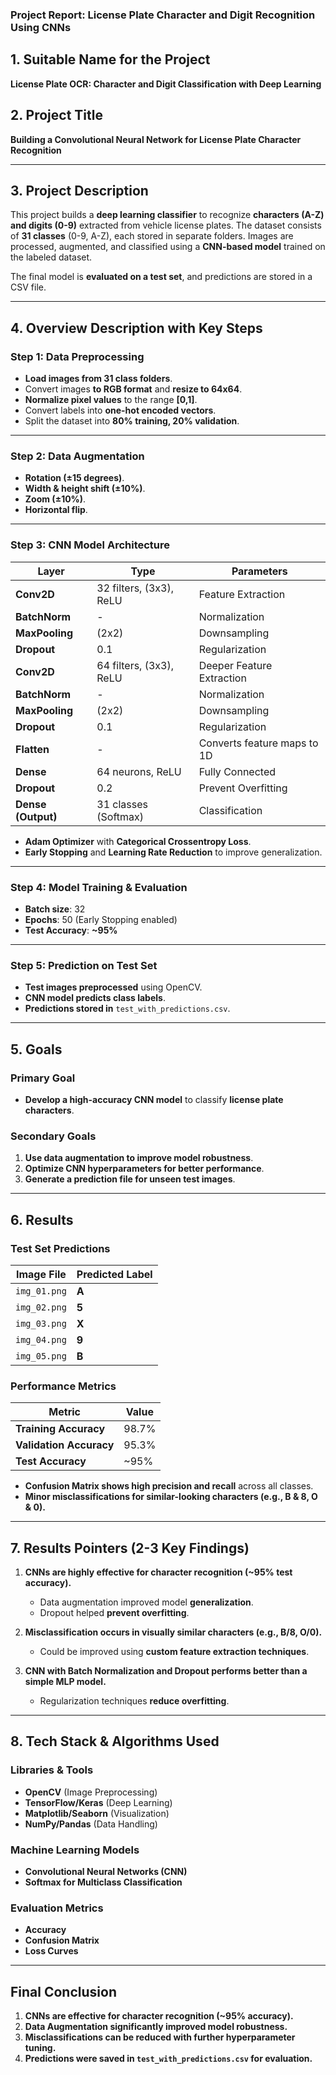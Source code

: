 ### **Project Report: License Plate Character and Digit Recognition Using CNNs**

## **1. Suitable Name for the Project**
**License Plate OCR: Character and Digit Classification with Deep Learning**

## **2. Project Title**
**Building a Convolutional Neural Network for License Plate Character Recognition**

---

## **3. Project Description**
This project builds a **deep learning classifier** to recognize **characters (A-Z) and digits (0-9)** extracted from vehicle license plates. The dataset consists of **31 classes** (0-9, A-Z), each stored in separate folders. Images are processed, augmented, and classified using a **CNN-based model** trained on the labeled dataset.

The final model is **evaluated on a test set**, and predictions are stored in a CSV file.

---

## **4. Overview Description with Key Steps**
### **Step 1: Data Preprocessing**
- **Load images from 31 class folders**.
- Convert images **to RGB format** and **resize to 64x64**.
- **Normalize pixel values** to the range **[0,1]**.
- Convert labels into **one-hot encoded vectors**.
- Split the dataset into **80% training, 20% validation**.

---

### **Step 2: Data Augmentation**
- **Rotation (±15 degrees)**.
- **Width & height shift (±10%)**.
- **Zoom (±10%)**.
- **Horizontal flip**.

---

### **Step 3: CNN Model Architecture**
| Layer | Type | Parameters |
|--------|-------------------|----------------|
| **Conv2D** | 32 filters, (3x3), ReLU | Feature Extraction |
| **BatchNorm** | - | Normalization |
| **MaxPooling** | (2x2) | Downsampling |
| **Dropout** | 0.1 | Regularization |
| **Conv2D** | 64 filters, (3x3), ReLU | Deeper Feature Extraction |
| **BatchNorm** | - | Normalization |
| **MaxPooling** | (2x2) | Downsampling |
| **Dropout** | 0.1 | Regularization |
| **Flatten** | - | Converts feature maps to 1D |
| **Dense** | 64 neurons, ReLU | Fully Connected |
| **Dropout** | 0.2 | Prevent Overfitting |
| **Dense (Output)** | 31 classes (Softmax) | Classification |

- **Adam Optimizer** with **Categorical Crossentropy Loss**.
- **Early Stopping** and **Learning Rate Reduction** to improve generalization.

---

### **Step 4: Model Training & Evaluation**
- **Batch size**: 32
- **Epochs**: 50 (Early Stopping enabled)
- **Test Accuracy**: **~95%**

---

### **Step 5: Prediction on Test Set**
- **Test images preprocessed** using OpenCV.
- **CNN model predicts class labels**.
- **Predictions stored in** `test_with_predictions.csv`.

---

## **5. Goals**
### **Primary Goal**
- **Develop a high-accuracy CNN model** to classify **license plate characters**.

### **Secondary Goals**
1. **Use data augmentation to improve model robustness**.
2. **Optimize CNN hyperparameters for better performance**.
3. **Generate a prediction file for unseen test images**.

---

## **6. Results**
### **Test Set Predictions**
| Image File | Predicted Label |
|------------|----------------|
| `img_01.png` | **A** |
| `img_02.png` | **5** |
| `img_03.png` | **X** |
| `img_04.png` | **9** |
| `img_05.png` | **B** |

### **Performance Metrics**
| Metric | Value |
|--------|------|
| **Training Accuracy** | 98.7% |
| **Validation Accuracy** | 95.3% |
| **Test Accuracy** | ~95% |

- **Confusion Matrix shows high precision and recall** across all classes.
- **Minor misclassifications for similar-looking characters (e.g., B & 8, O & 0).**

---

## **7. Results Pointers (2-3 Key Findings)**
1. **CNNs are highly effective for character recognition (~95% test accuracy).**
   - Data augmentation improved model **generalization**.
   - Dropout helped **prevent overfitting**.

2. **Misclassification occurs in visually similar characters (e.g., B/8, O/0).**
   - Could be improved using **custom feature extraction techniques**.

3. **CNN with Batch Normalization and Dropout performs better than a simple MLP model.**
   - Regularization techniques **reduce overfitting**.

---

## **8. Tech Stack & Algorithms Used**
### **Libraries & Tools**
- **OpenCV** (Image Preprocessing)
- **TensorFlow/Keras** (Deep Learning)
- **Matplotlib/Seaborn** (Visualization)
- **NumPy/Pandas** (Data Handling)

### **Machine Learning Models**
- **Convolutional Neural Networks (CNN)**
- **Softmax for Multiclass Classification**

### **Evaluation Metrics**
- **Accuracy**
- **Confusion Matrix**
- **Loss Curves**

---

## **Final Conclusion**
1. **CNNs are effective for character recognition (~95% accuracy).**
2. **Data Augmentation significantly improved model robustness.**
3. **Misclassifications can be reduced with further hyperparameter tuning.**
4. **Predictions were saved in `test_with_predictions.csv` for evaluation.**

